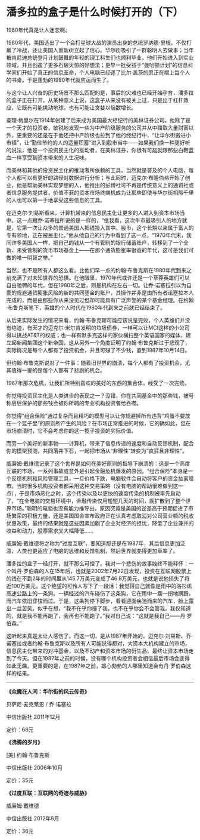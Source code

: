 # 潘多拉的盒子是什么时候打开的（下） #

1980年代真是让人迷恋啊。

1980年代，美国选出了一个会打星球大战的演员出身的总统罗纳德·里根，不仅打赢了冷战，还让美国人重新树立起了信心。华尔街吸引了一群聪明人去做事；当年被肯尼迪总统登月计划鼓舞的年轻的理工科生们也顺利毕业，他们开始进入到实业领域，并且创造了更多石破天惊的好想法；更早一批受益于“曼哈顿计划”的信息科学家们开始了真正的信息革命，个人电脑已经遂了比尔·盖茨的愿正在摆上每个人的书桌。于是蓬勃的1980年代就应运而生了。

与这个让人兴奋的历史场景不那么匹配的是，事后的灾难也已经开始孕育，潘多拉的盒子正在打开。从某种意义上说，这盒子从来没有被关上过，只是出于杠杆效应，它既有可能挑动地球，也有可能让贪婪以倍数增长。

查理·梅里尔在1914年创建了后来成为美国最大经纪行的美林证券公司，他除了是一个天才的投资者，敏锐地发现一些为中产阶级服务的公司并从中赚取大量财富以外，更重要的还是在于他还把中产阶级也拉到了他的经纪行中，“让华尔街搬进小市镇”，让“勤俭节约的人的适量积蓄”进入到股市当中——如果我们换一种更好听的说法，他是一个投资民主化的推动者，在美林证券，你很有可能就跟那些白鞋蓝血一样享受到资本带来的人生况味。

而美林和其他的投资民主化的推动者所依赖的工具，当然就是普及的个人电脑，每个人都可以有更好的路径对数据进行分析；与此同时，迈克尔·布隆伯格开始了创业，他是帮助美林实现梦想的人，他推出的彭博社可不再是传统意义上的通讯社或者信息服务提供者，价值不菲的资本市场终端机成为让那些即使与华尔街相隔千里的人也可以第一手地享受这些信息的工具。

在迈克尔·刘易斯看来，计算机带来的信息民主化让更多的人进入到资本市场当中。这一点跟乔·诺塞拉所说的是一样的，“依我看，这次牛市最吸引人的地方就是，它第一次让众多的普通美国人把钱投入其中。股市，这个长期以来属于富人的专有领地，正在被民主化，”他从他自己的行为中看到了这一点，“1970年代末，我同许多美国人一样，把自己的钱从一个有管制的银行储蓄账户，转移到了一个全新、未受管制的货币市场基金上——在那个通货膨胀率很高的年代，这可是我们可做的唯一明智之举。”

当然，也不是所有人都这么看。比他们早一点的约翰·布鲁克斯在1980年代到来之前充满了对未知世界的恐惧。在他眼里，1970年代或许还是一个草莽英雄们可以自由驰骋的年代，但在1980年之后，则是机构在左右一切。让乔·诺塞拉引以为自豪的规避通货膨胀风险的新的共同基金的账户，其操作并非是由所有者诺塞拉本人完成的，而是由那些你从来没见过但却可能具有广泛声誉的某个基金经理。在约翰·布鲁克斯笔下，英雄的个人时代在1980年代到来之前就已经结束了。

从后来实际发生的情况来看，约翰·布鲁克斯可能应该说是完败，个人英雄们并没有绝迹，有天才的迈克尔·米尔肯发明的垃圾债券，一样可以让MCI这样的小公司得以挑战AT&T的权威；也一样有默多克这样的家伙横扫整个英语国家的媒体，建立起新闻集团这个新帝国，这从另外一个角度证明了约翰·布鲁克斯过于悲观了，实际情况是每个人都有了投资机会，并且可赚了不少钱，直到1987年10月14日。

但约翰·布鲁克斯说对了一件事：随着旧世界的崩溃，每个人都有了投资机会，尤其值得一提的是每个人都有了悲剧的机会。

1987年那次危机，让我们所特别喜欢的美好的东西的集合体，经受了一次完败。

你觉得投资民主化是人类进步的表现之一？没错，你在共同基金中的那些钱，被号称层层保护的那些钱会被你所聘的专业机构投资者给吞噬。

你觉得“组合保险”通过复杂而且精巧的模型可以让你规避掉所有违背“鸡蛋不要放在一个篮子里”的原则所产生的风险？在市场正常推进的时候，它的确如此，但在市场崩溃时，它不会考虑你的这一揽子投资的实际价值。

而另一个美好的新事物——计算机，带来了信息传递的速度和自动反馈机制，配合你的模型预测，共同落井下石，一起把市场从“非理性”转变为“疯狂且非理性”。

威廉姆·戴维德记录了这个世界是如何在美好原则的指导下崩溃的：这是一个高度互联的市场，一系列事故或意外是引起金融危机爆发的原因。“组合保险”本身是一个反馈机制和风险管理工具，一旦价格下跌，电脑软件会自动将客户的资金抽离股市。当时很多机构投资者都采用这种交易策略（没有电脑的帮助很难做到这一点），于是市场恶化之时，这个传染以及以更快的速度传染的机制被率先启动了，“在全电脑的交易环境中，金融传染仅用短短几天的时间，就扩散到了整个世界市场。”聪明的电脑也没有能力推导出，原因究竟是美国的逆差高于预期促进了市场繁荣的积极力量，还是美国国会宣布政府正在认真考虑取消对公司营业额的税收优惠政策，最终的结果就是这些因素加剧了企业对经济的担忧，降低了企业兼并的收益和动力，股票需求又大幅降低……

威廉姆·戴维德将之称为“过度互联”，要知道那还是在1987年，其后信息更加泛滥，人类也更适应了电脑的思维和反馈机制，然后世界就变得更加草率了。

潘多拉的盒子一经打开，就不那么可控了。我对一个悲伤的故事始终不能释怀：一个叫丹·罗伯森的人在15年后，也就是2002年7月22日发现，投资在互联网股票上的钱在不到2年的时间里从145.7万美元变成了46.8万美元，也就是说他损失了将近100万美元。这个绝望的可怜人写下了一段话：我觉得自己就像是雨中的洛杉矶高速公路上的一条狗。一辆经过的汽车碰伤了这条狗，它在雨中一瘸一拐地蹒跚，而汽车依旧穿梭而过。于是，这条狗停下脚步，看看迎面疾驰而来的汽车，脸上露出一丝苦笑，似乎在想，“我不在乎你撞了我，也不在乎你会不会管我，我仅知道的，就是我不能再跑了，我再也不能跑了。”我对自己说：“这就是我自己——丹·罗伯森。”

这听起来真是太让人感伤了。而这一切，是从1987年开始的。迈克尔·刘易斯、乔·诺塞拉或者约翰·布鲁克斯以及所有人可能说得都对，大资本大机构建立的市场，信息民主化带来的对冲基金，以及不动产和资本市场的衍生品，最终让资本市场走到了今天。但在1987年之前的时候，没有哪个机构投资者会相信最后市场会变得如此无趣。更重要的是，在1987年之前，雄心勃勃的人哪里知道会有丹·罗伯森这样的结果。

---

**《众魔在人间：华尔街的风云传奇》**

贝萨尼·麦克莱恩 / 乔·诺塞拉

中信出版社  2011年12月

定价：68元

**《沸腾的岁月》**

[美] 约翰·布鲁克斯

中信出版社  2006年10月

定价：35元

**《过度互联：互联网的奇迹与威胁》**

威廉姆·戴维德

中信出版社  2012年8月

定价：36元
